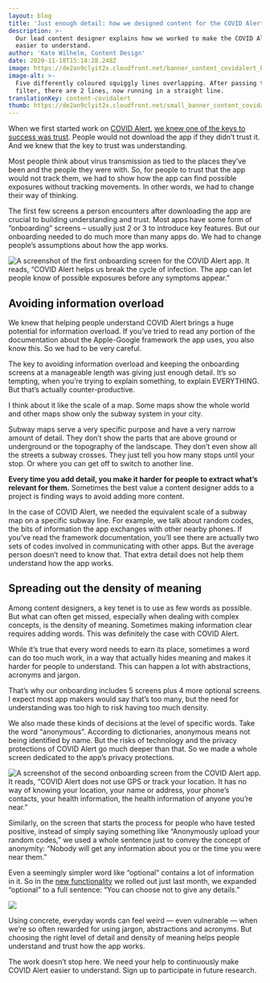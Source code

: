 ```yaml
---
layout: blog
title: 'Just enough detail: how we designed content for the COVID Alert app'
description: >-
  Our lead content designer explains how we worked to make the COVID Alert app
  easier to understand.
author: 'Kate Wilhelm, Content Design'
date: 2020-11-18T15:14:28.248Z
image: https://de2an9clyit2x.cloudfront.net/banner_content_covidalert_blog_198bc0a191.jpg
image-alt: >-
  Five differently coloured squiggly lines overlapping. After passing through a
  filter, there are 2 lines, now running in a straight line.
translationKey: content-covidalert
thumb: https://de2an9clyit2x.cloudfront.net/small_banner_content_covidalert_blog_198bc0a191.jpg
---
```

When we first started work on [COVID Alert](https://www.canada.ca/en/public-health/services/diseases/coronavirus-disease-covid-19/covid-alert.html), [we knew one of the keys to success was trust](https://digital.canada.ca/2020/10/02/building-an-effective-exposure-notification-service-like-covid-alert/). People would not download the app if they didn’t trust it. And we knew that the key to trust was understanding.

Most people think about virus transmission as tied to the places they’ve been and the people they were with. So, for people to trust that the app would not track them, we had to show how the app can find possible exposures without tracking movements. In other words, we had to change their way of thinking.

The first few screens a person encounters after downloading the app are crucial to building understanding and trust. Most apps have some form of “onboarding” screens – usually just 2 or 3 to introduce key features. But our onboarding needed to do much more than many apps do. We had to change people’s assumptions about how the app works.

![A screenshot of the first onboarding screen for the COVID Alert app. It reads, “COVID Alert helps us break the cycle of infection. The app can let people know of possible exposures before any symptoms appear.”](https://de2an9clyit2x.cloudfront.net/content_covidalert_welcome_onboarding_EN_bc5eef8f55.jpg)

## Avoiding information overload

We knew that helping people understand COVID Alert brings a huge potential for information overload. If you’ve tried to read any portion of the documentation about the Apple-Google framework the app uses, you also know this. So we had to be very careful.

The key to avoiding information overload and keeping the onboarding screens at a manageable length was giving just enough detail. It’s so tempting, when you’re trying to explain something, to explain EVERYTHING. But that’s actually counter-productive.

I think about it like the scale of a map. Some maps show the whole world and other maps show only the subway system in your city.

Subway maps serve a very specific purpose and have a very narrow amount of detail. They don’t show the parts that are above ground or underground or the topography of the landscape. They don’t even show all the streets a subway crosses. They just tell you how many stops until your stop. Or where you can get off to switch to another line.

**Every time you add detail, you make it harder for people to extract what’s relevant for them.** Sometimes the best value a content designer adds to a project is finding ways to avoid adding more content.

In the case of COVID Alert, we needed the equivalent scale of a subway map on a specific subway line. For example, we talk about random codes, the bits of information the app exchanges with other nearby phones. If you’ve read the framework documentation, you’ll see there are actually two sets of codes involved in communicating with other apps. But the average person doesn’t need to know that. That extra detail does not help them understand how the app works.

## Spreading out the density of meaning

Among content designers, a key tenet is to use as few words as possible. But what can often get missed, especially when dealing with complex concepts, is the density of meaning. Sometimes making information clear requires adding words. This was definitely the case with COVID Alert.

While it’s true that every word needs to earn its place, sometimes a word can do too much work, in a way that actually hides meaning and makes it harder for people to understand. This can happen a lot with abstractions, acronyms and jargon.

That’s why our onboarding includes 5 screens plus 4 more optional screens. I expect most app makers would say that’s too many, but the need for understanding was too high to risk having too much density.

We also made these kinds of decisions at the level of specific words. Take the word “anonymous”. According to dictionaries, anonymous means not being identified by name. But the risks of technology and the privacy protections of COVID Alert go much deeper than that. So we made a whole screen dedicated to the app’s privacy protections.

![A screenshot of the second onboarding screen from the COVID Alert app. It reads, “COVID Alert does not use GPS or track your location. It has no way of knowing your location, your name or address, your phone’s contacts, your health information, the health information of anyone you’re near.”](https://de2an9clyit2x.cloudfront.net/content_covidalert_privacy_EN_5ed80e4092.jpg)

Similarly, on the screen that starts the process for people who have tested positive, instead of simply saying something like “Anonymously upload your random codes,” we used a whole sentence just to convey the concept of anonymity: “Nobody will get any information about you or the time you were near them.”

Even a seemingly simpler word like “optional” contains a lot of information in it. So in the [new functionality](https://twitter.com/CDS_GC/status/1322209683399184385) we rolled out just last month, we expanded “optional” to a full sentence: “You can choose not to give any details.”

![](https://de2an9clyit2x.cloudfront.net/content_covidalert_screen_EN_cd8e04645c.jpg)

Using concrete, everyday words can feel weird — even vulnerable — when we’re so often rewarded for using jargon, abstractions and acronyms. But choosing the right level of detail and density of meaning helps people understand and trust how the app works.

The work doesn’t stop here. We need your help to continuously make COVID Alert easier to understand. Sign up to participate in future research.
